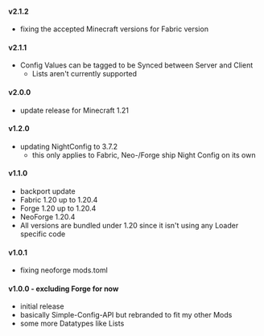 #### v2.1.2
- fixing the accepted Minecraft versions for Fabric version

#### v2.1.1
- Config Values can be tagged to be Synced between Server and Client
  - Lists aren't currently supported

#### v2.0.0
- update release for Minecraft 1.21

#### v1.2.0
- updating NightConfig to 3.7.2
  - this only applies to Fabric, Neo-/Forge ship Night Config on its own

#### v1.1.0
- backport update
- Fabric 1.20 up to 1.20.4
- Forge 1.20 up to 1.20.4
- NeoForge 1.20.4
- All versions are bundled under 1.20 since it isn't using any Loader specific code

#### v1.0.1
- fixing neoforge mods.toml

#### v1.0.0 - excluding Forge for now
 - initial release
 - basically Simple-Config-API but rebranded to fit my other Mods
 - some more Datatypes like Lists